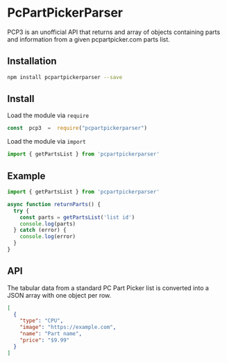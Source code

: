 # PcPartPickerParser

PCP3 is an unofficial API that returns and array of objects containing parts and information from a given pcpartpicker.com parts list.


## Installation

```bash
npm install pcpartpickerparser --save
```

## Install

Load the module via `require`

```js
const  pcp3  =  require("pcpartpickerparser")
```

Load the module via `import`

```js
import { getPartsList } from 'pcpartpickerparser'
```

## Example

```js
import { getPartsList } from 'pcpartpickerparser'

async function returnParts() {
  try {
    const parts = getPartsList('list id')
    console.log(parts)
  } catch (error) {
    console.log(error)
  }
}
```

## API

The tabular data from a standard PC Part Picker list is converted into a JSON array with one object per row.

```json
[
  {
    "type": "CPU",
    "image": "https://example.com",
    "name": "Part name",
    "price": "$9.99"
  }
]
```
